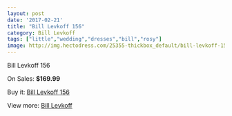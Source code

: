 ```yaml
---
layout: post
date: '2017-02-21'
title: "Bill Levkoff 156"
category: Bill Levkoff
tags: ["little","wedding","dresses","bill","rosy"]
image: http://img.hectodress.com/25355-thickbox_default/bill-levkoff-156.jpg
---
```

Bill Levkoff 156

On Sales: **$169.99**
<a href="https://www.hectodress.com/bill-levkoff/11693-bill-levkoff-156.html"><amp-img layout="responsive" width="600" height="600" src="//img.hectodress.com/25355-thickbox_default/bill-levkoff-156.jpg" alt="Bill Levkoff 156 0" /></a>

Buy it: [Bill Levkoff 156](https://www.hectodress.com/bill-levkoff/11693-bill-levkoff-156.html "Bill Levkoff 156")

View more: [Bill Levkoff](https://www.hectodress.com/184-bill-levkoff "Bill Levkoff")